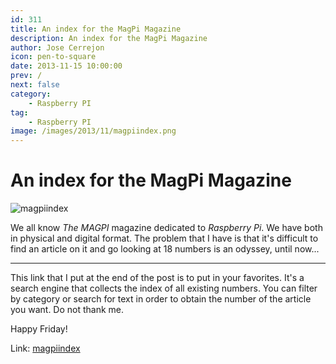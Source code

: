 ```yaml
---
id: 311
title: An index for the MagPi Magazine
description: An index for the MagPi Magazine
author: Jose Cerrejon
icon: pen-to-square
date: 2013-11-15 10:00:00
prev: /
next: false
category:
    - Raspberry PI
tag:
    - Raspberry PI
image: /images/2013/11/magpiindex.png
---
```


# An index for the MagPi Magazine

![magpiindex](/images/2013/11/magpiindex.png)

We all know _The MAGPI_ magazine dedicated to _Raspberry Pi_. We have both in physical and digital format. The problem that I have is that it's difficult to find an article on it and go looking at 18 numbers is an odyssey, until now...

---

This link that I put at the end of the post is to put in your favorites. It's a search engine that collects the index of all existing numbers. You can filter by category or search for text in order to obtain the number of the article you want. Do not thank me.

Happy Friday!

Link: [magpiindex](https://magpiindex.steverigg.co.uk/)
